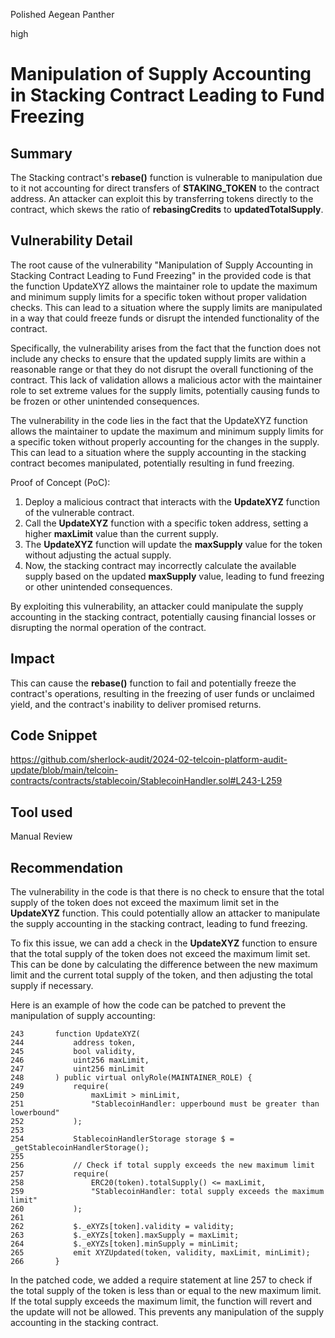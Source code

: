 Polished Aegean Panther

high

# Manipulation of Supply Accounting in Stacking Contract Leading to Fund Freezing

## Summary
The Stacking contract's **rebase()** function is vulnerable to manipulation due to it not accounting for direct transfers of **STAKING_TOKEN** to the contract address. An attacker can exploit this by transferring tokens directly to the contract, which skews the ratio of **rebasingCredits** to **updatedTotalSupply**.
## Vulnerability Detail
The root cause of the vulnerability "Manipulation of Supply Accounting in Stacking Contract Leading to Fund Freezing" in the provided code is that the function UpdateXYZ allows the maintainer role to update the maximum and minimum supply limits for a specific token without proper validation checks. This can lead to a situation where the supply limits are manipulated in a way that could freeze funds or disrupt the intended functionality of the contract.

Specifically, the vulnerability arises from the fact that the function does not include any checks to ensure that the updated supply limits are within a reasonable range or that they do not disrupt the overall functioning of the contract. This lack of validation allows a malicious actor with the maintainer role to set extreme values for the supply limits, potentially causing funds to be frozen or other unintended consequences.

The vulnerability in the code lies in the fact that the UpdateXYZ function allows the maintainer to update the maximum and minimum supply limits for a specific token without properly accounting for the changes in the supply. This can lead to a situation where the supply accounting in the stacking contract becomes manipulated, potentially resulting in fund freezing.

Proof of Concept (PoC):

1. Deploy a malicious contract that interacts with the **UpdateXYZ** function of the vulnerable contract.
2. Call the **UpdateXYZ** function with a specific token address, setting a higher **maxLimit** value than the current supply.
3. The **UpdateXYZ** function will update the **maxSupply** value for the token without adjusting the actual supply.
4. Now, the stacking contract may incorrectly calculate the available supply based on the updated **maxSupply** value, leading to fund freezing or other unintended consequences.

By exploiting this vulnerability, an attacker could manipulate the supply accounting in the stacking contract, potentially causing financial losses or disrupting the normal operation of the contract.

## Impact
This can cause the **rebase()** function to fail and potentially freeze the contract's operations, resulting in the freezing of user funds or unclaimed yield, and the contract's inability to deliver promised returns.
## Code Snippet
https://github.com/sherlock-audit/2024-02-telcoin-platform-audit-update/blob/main/telcoin-contracts/contracts/stablecoin/StablecoinHandler.sol#L243-L259
## Tool used

Manual Review

## Recommendation
The vulnerability in the code is that there is no check to ensure that the total supply of the token does not exceed the maximum limit set in the **UpdateXYZ** function. This could potentially allow an attacker to manipulate the supply accounting in the stacking contract, leading to fund freezing.

To fix this issue, we can add a check in the **UpdateXYZ** function to ensure that the total supply of the token does not exceed the maximum limit set. This can be done by calculating the difference between the new maximum limit and the current total supply of the token, and then adjusting the total supply if necessary.

Here is an example of how the code can be patched to prevent the manipulation of supply accounting:

```solidity
243       function UpdateXYZ(
244           address token,
245           bool validity,
246           uint256 maxLimit,
247           uint256 minLimit
248       ) public virtual onlyRole(MAINTAINER_ROLE) {
249           require(
250               maxLimit > minLimit,
251               "StablecoinHandler: upperbound must be greater than lowerbound"
252           );
253   
254           StablecoinHandlerStorage storage $ = _getStablecoinHandlerStorage();
255           
256           // Check if total supply exceeds the new maximum limit
257           require(
258               ERC20(token).totalSupply() <= maxLimit,
259               "StablecoinHandler: total supply exceeds the maximum limit"
260           );
261           
262           $._eXYZs[token].validity = validity;
263           $._eXYZs[token].maxSupply = maxLimit;
264           $._eXYZs[token].minSupply = minLimit;
265           emit XYZUpdated(token, validity, maxLimit, minLimit);
266       }
```
In the patched code, we added a require statement at line 257 to check if the total supply of the token is less than or equal to the new maximum limit. If the total supply exceeds the maximum limit, the function will revert and the update will not be allowed. This prevents any manipulation of the supply accounting in the stacking contract.